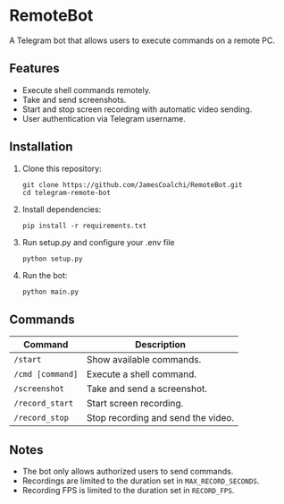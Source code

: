 # RemoteBot
A Telegram bot that allows users to execute commands on a remote PC.

## Features
- Execute shell commands remotely.
- Take and send screenshots.
- Start and stop screen recording with automatic video sending.
- User authentication via Telegram username.

## Installation
1. Clone this repository:
   ```
   git clone https://github.com/JamesCoalchi/RemoteBot.git
   cd telegram-remote-bot
   ```
2. Install dependencies:
   ```
   pip install -r requirements.txt
   ```
3. Run setup.py and configure your .env file
   ```
   python setup.py
   ```
4. Run the bot:
   ```python
   python main.py
   ```

## Commands
| Command          | Description |
|-----------------|-------------|
| `/start`        | Show available commands. |
| `/cmd [command]` | Execute a shell command. |
| `/screenshot`   | Take and send a screenshot. |
| `/record_start` | Start screen recording. |
| `/record_stop`  | Stop recording and send the video. |

## Notes
- The bot only allows authorized users to send commands.
- Recordings are limited to the duration set in `MAX_RECORD_SECONDS`.
- Recording FPS is limited to the duration set in `RECORD_FPS`.
